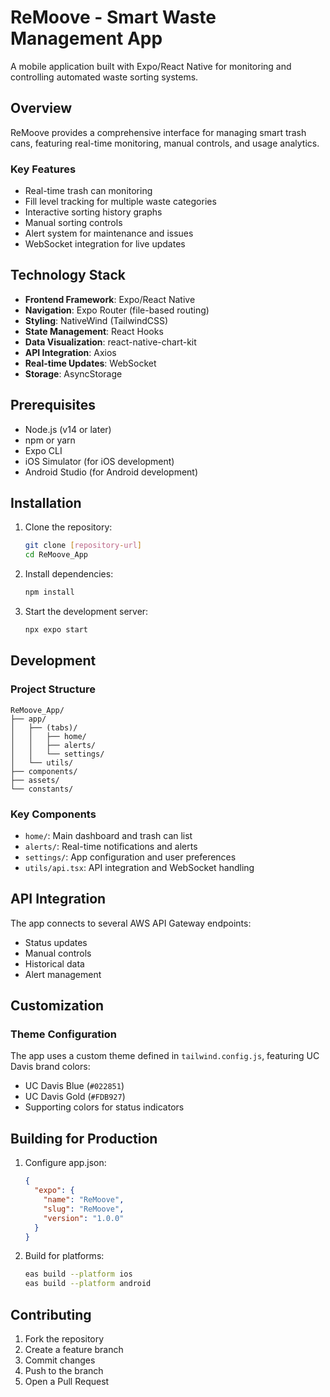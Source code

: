 # ReMoove - Smart Waste Management App

A mobile application built with Expo/React Native for monitoring and controlling automated waste sorting systems.

## Overview

ReMoove provides a comprehensive interface for managing smart trash cans, featuring real-time monitoring, manual controls, and usage analytics.

### Key Features

- Real-time trash can monitoring
- Fill level tracking for multiple waste categories
- Interactive sorting history graphs
- Manual sorting controls
- Alert system for maintenance and issues
- WebSocket integration for live updates

## Technology Stack

- **Frontend Framework**: Expo/React Native
- **Navigation**: Expo Router (file-based routing)
- **Styling**: NativeWind (TailwindCSS)
- **State Management**: React Hooks
- **Data Visualization**: react-native-chart-kit
- **API Integration**: Axios
- **Real-time Updates**: WebSocket
- **Storage**: AsyncStorage

## Prerequisites

- Node.js (v14 or later)
- npm or yarn
- Expo CLI
- iOS Simulator (for iOS development)
- Android Studio (for Android development)

## Installation

1. Clone the repository:
   ```bash
   git clone [repository-url]
   cd ReMoove_App
   ```

2. Install dependencies:
   ```bash
   npm install
   ```

3. Start the development server:
   ```bash
   npx expo start
   ```

## Development

### Project Structure

```
ReMoove_App/
├── app/
│   ├── (tabs)/
│   │   ├── home/
│   │   ├── alerts/
│   │   └── settings/
│   └── utils/
├── components/
├── assets/
└── constants/
```

### Key Components

- `home/`: Main dashboard and trash can list
- `alerts/`: Real-time notifications and alerts
- `settings/`: App configuration and user preferences
- `utils/api.tsx`: API integration and WebSocket handling

## API Integration

The app connects to several AWS API Gateway endpoints:

- Status updates
- Manual controls
- Historical data
- Alert management

## Customization

### Theme Configuration

The app uses a custom theme defined in `tailwind.config.js`, featuring UC Davis brand colors:

- UC Davis Blue (`#022851`)
- UC Davis Gold (`#FDB927`)
- Supporting colors for status indicators

## Building for Production

1. Configure app.json:
   ```json
   {
     "expo": {
       "name": "ReMoove",
       "slug": "ReMoove",
       "version": "1.0.0"
     }
   }
   ```

2. Build for platforms:
   ```bash
   eas build --platform ios
   eas build --platform android
   ```

## Contributing

1. Fork the repository
2. Create a feature branch
3. Commit changes
4. Push to the branch
5. Open a Pull Request
